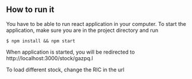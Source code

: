 ## How to run it

You have to be able to run react application in your computer.
To start the application, make sure you are in the project directory and run

```
$ npm install && npm start
```

When application is started, you will be redirected to http://localhost:3000/stock/gazpq.l

To load different stock, change the RIC in the url
